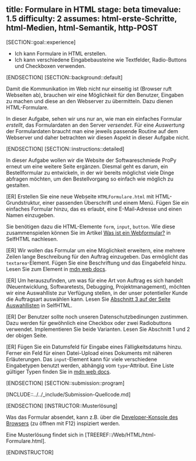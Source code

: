 title: Formulare in HTML
stage: beta
timevalue: 1.5
difficulty: 2
assumes: html-erste-Schritte, html-Medien, html-Semantik, http-POST
---
[SECTION::goal::experience]

- Ich kann Formulare in HTML erstellen.
- Ich kann verschiedene Eingabebausteine wie Textfelder, Radio-Buttons und Checkboxen verwenden.

[ENDSECTION]
[SECTION::background::default]

Damit die Kommunikation im Web nicht nur einseitig ist (Browser ruft Webseiten ab),
brauchen wir eine Möglichkeit für den Benutzer,
Eingaben zu machen und diese an den Webserver zu übermitteln.
Dazu dienen HTML-Formulare.

In dieser Aufgabe, sehen wir uns nur an, wie man ein einfaches Formular _erstellt_,
das Formulardaten an den Server _versendet_. 
Für eine _Auswertung_ der Formulardaten braucht man eine jeweils passende Routine auf dem Webserver 
und daher betrachten wir diesen Aspekt in dieser Aufgabe nicht.

[ENDSECTION]
[SECTION::instructions::detailed]

In dieser Aufgabe wollen wir die Website der Softwareschmiede ProPy erneut um eine weitere Seite ergänzen. 
Diesmal geht es darum, ein Bestellformular zu entwickeln, in der wir bereits möglichst viele Dinge abfragen möchten,
um den Bestellvorgang so einfach wie möglich zu gestalten.

[ER] Erstellen Sie eine neue Webseite `HTMLFormulare.html` mit HTML-Grundstruktur, 
einer passenden Überschrift und einem Menü. 
Fügen Sie ein einfaches Formular hinzu, das es erlaubt, eine E-Mail-Adresse und einen Namen einzugeben.

Sie benötigen dazu die HTML-Elemente `form`, `input`, `button`. 
Wie diese zusammenspielen können Sie im Artikel 
[Was ist ein Webformular?](https://wiki.selfhtml.org/wiki/Formulare/Was_ist_ein_Webformular%3F) in SelfHTML nachlesen.

[ER] Wir wollen das Formular um eine Möglichkeit erweitern, eine mehrere Zeilen lange Beschreibung 
für den Auftrag einzugeben. 
Das ermöglicht das `textarea`-Element. 
Fügen Sie eine Beschriftung und das Eingabefeld hinzu. 
Lesen Sie zum Element in [mdn web docs](https://developer.mozilla.org/en-US/docs/Web/HTML/Element/textarea).

[ER] Um herauszufinden, um was für eine Art von Auftrag es sich handelt 
(Neuentwicklung, Softwaretests, Debugging, Projektmanagement),
möchten wir eine Auswahlliste zur Verfügung stellen, in der unser potentieller Kunde 
die Auftragsart auswählen kann. 
Lesen Sie [Abschnitt 3 auf der Seite Auswahllisten](https://wiki.selfhtml.org/wiki/Formulare/Auswahllisten) in SelfHTML.

[ER] Der Benutzer sollte noch unseren Datenschutzbedinungen zustimmen. 
Dazu werden für gewöhnlich eine Checkbox oder zwei Radiobuttons verwendet.
Implementieren Sie beide Varianten.
Lesen Sie Abschnitt 1 und 2 der obigen Seite.

[ER] Fügen Sie ein Datumsfeld für Eingabe eines Fälligkeitsdatums hinzu.
Ferner ein Feld für einen Datei-Upload eines Dokuments mit näheren Erläuterungen.
Das `input`-Element kann für viele verschiedene Eingabetypen benutzt werden, abhängig vom `type`-Attribut.
Eine Liste gültiger Typen finden Sie in [mdn web docs](https://developer.mozilla.org/en-US/docs/Web/HTML/Element/input).


[ENDSECTION]
[SECTION::submission::program]

[INCLUDE::../../_include/Submission-Quellcode.md]

[ENDSECTION]
[INSTRUCTOR::Musterlösung]

Was das Formular absendet, kann z.B. über die 
[Developer-Konsole des Browsers](https://developer.mozilla.org/en-US/docs/Learn/Common_questions/Tools_and_setup/What_are_browser_developer_tools) 
(zu öffnen mit F12) inspiziert werden.

Eine Musterlösung findet sich in [TREEREF::/Web/HTML/html-Formulare.html].

[ENDINSTRUCTOR]
